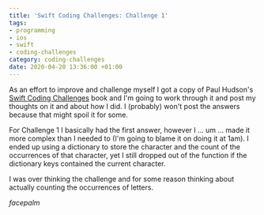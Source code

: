 ```yaml
---
title: 'Swift Coding Challenges: Challenge 1'
tags:
- programming
- ios
- swift
- coding-challenges
category: coding-challenges
date: 2020-04-20 13:36:00 +01:00
---
```

As an effort to improve and challenge myself I got a copy of Paul Hudson's [Swift Coding Challenges](https://www.hackingwithswift.com/store/swift-coding-challenges) book and I'm going to work through it and post my thoughts on it and about how I did. I (probably) won't post the answers because that might spoil it for some.

For Challenge 1 I basically had the first answer, however I ... um ... made it more complex than I needed to (I'm going to blame it on doing it at 1am). I ended up using a dictionary to store the character and the count of the occurrences of that character, yet I still dropped out of the function if the dictionary keys contained the current character. 

I was over thinking the challenge and for some reason thinking about actually counting the occurrences of letters.

*facepalm*
